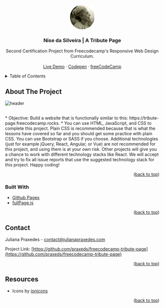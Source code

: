 <div id="top"></div>
<!-- PROJECT LOGO -->
<br />
<div align="center">
  <a href="https://github.com/othneildrew/Best-README-Template">
    <img src="assets/icon.png" alt="Logo" width="80" height="80">
  </a>

  <h3 align="center">Nise da Silveira | A Tribute Page</h3>

  <p align="center">
    Second Certification Project from Freecodecamp's Responsive Web Design Curriculum.
    <br />
    <br />
    <a href="https://praxeds.github.io/freecodecamp-tribute-page/en">Live Demo</a>
    ·
    <a href="https://codepen.io/praxeds/pen/MWQLzwy">Codepen</a>
    ·
    <a href="https://www.freecodecamp.org/">freeCodeCamp</a>
  </p>
</div>



<!-- TABLE OF CONTENTS -->
<details>
  <summary>Table of Contents</summary>
  <ol>
    <li>
      <a href="#about-the-project">About The Project</a>
      <ul>
        <li><a href="#built-with">Built With</a></li>
      </ul>
    </li>
    <li><a href="#contact">Contact</a></li>
    <li><a href="#resources">Resources</a></li>
  </ol>
</details>



<!-- ABOUT THE PROJECT -->
## About The Project

![header](assets/header.gif)

<br>
* Objective: Build a website that is functionally similar to this: https://tribute-page.freecodecamp.rocks.
* You can use HTML, JavaScript, and CSS to complete this project. Plain CSS is recommended because that is what the lessons have covered so far and you should get some practice with plain CSS. You can use Bootstrap or SASS if you choose. Additional technologies (just for example jQuery, React, Angular, or Vue) are not recommended for this project, and using them is at your own risk. Other projects will give you a chance to work with different technology stacks like React. We will accept and try to fix all issue reports that use the suggested technology stack for this project. Happy coding!

<p align="right">(<a href="#top">back to top</a>)</p>



### Built With

* [Github Pages](https://pages.github.com/)
* [fullPage.js](https://alvarotrigo.com/fullPage/)

<p align="right">(<a href="#top">back to top</a>)</p>


<!-- CONTACT -->
## Contact

Juliana Praxedes - contact@julianapraxedes.com

Project Link: [https://github.com/praxeds/freecodecamp-tribute-page](https://github.com/praxeds/freecodecamp-tribute-page)

<p align="right">(<a href="#top">back to top</a>)</p>



<!-- Resources -->
## Resources

* Icons by [ionicons](https://ionic.io/ionicons)

<p align="right">(<a href="#top">back to top</a>)</p>